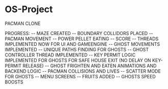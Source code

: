 # OS-Project

PACMAN CLONE

PROGRESS:
-- MAZE CREATED
-- BOUNDARY COLLIDORS PLACED
-- PACMAN MOVEMENT
-- POWER PELLET EATING 
-- SCORE 
-- THREADS IMPLEMENTED NOW FOR UI AND GAMEENGINE
-- GHOST MOVEMENTS IMPLEMENTED 
-- UNIQUE PATHS FINDING FOR GHOSTS
-- GHOST CONTROLLER THREAD IMPLEMENTED
-- KEY PERMIT LOGIC IMPLEMENTED FOR GHOSTS FOR SAFE HOUSE EXIT (NO DELAY ON KEY-PERMIT RELEASE)
-- GHOST FRIGHTEN AND EATEN ANIMATIONS AND BACKEND LOGIC
-- PACMAN COLLISIONS AND LIVES 
-- SCATTER MODE FOR GHOSTS
-- MENU SCREENS
-- FRUITS ADDED
-- GHOSTS SPEED BOOSTS
